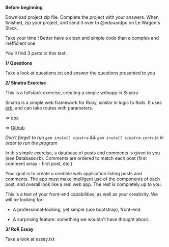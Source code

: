 **Before beginning**

Download project zip file.
Complete the project with your answers.
When finished, zip your project, and send it over to @edouardpo on Le Wagon's Slack.

Take your time ! Better have a clean and simple code than a complex and inefficient one

You'll find 3 parts to this test:

**1/ Questions**

Take a look at questions.txt and answer the questions presented to you

**2/ Sinatra Exercise**

This is a fullstack exercise, creating a simple webapp in Sinatra

Sinatra is a simple web framework for Ruby, similar in logic to Rails. It uses [erb](http://www.stuartellis.eu/articles/erb/), and can take routes with parameters.

=> [doc](http://www.sinatrarb.com/)

=> [Github](https://github.com/sinatra/sinatra)

*Don't forget to run ```gem install sinatra``` && ```gem install sinatra-contrib``` in order to run the program*

In this simple exercise, a database of posts and comments is given to you (see Database.rb). Comments are ordered to match each post (first comment array - first post, etc.).

Your goal is to create a credible web application listing posts and comments. The app must make intelligent use of the components of each post, and overall look like a real web app. The rest is completely up to you.

This is a test of your front-end capabilities, as well as your creativity. We will be looking for:

- A professional-looking, yet simple (use bootstrap), front-end

- A surprising feature: something we wouldn't have thought about.

**3/ RoR Essay**

Take a look at essay.txt

